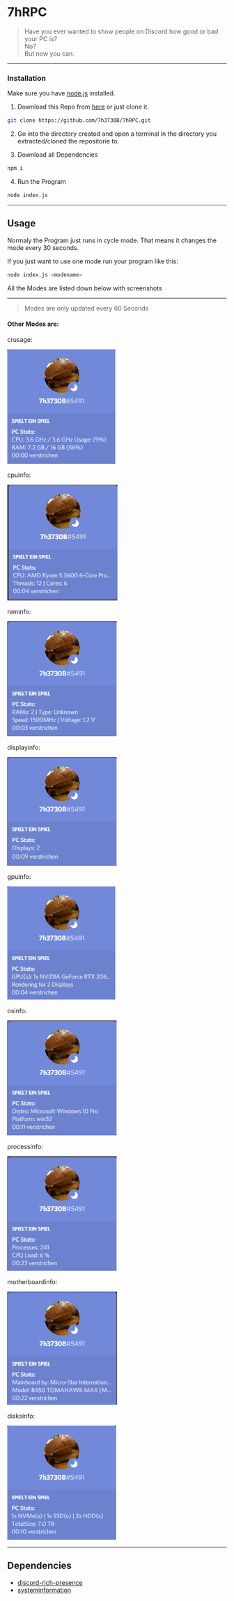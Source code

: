 # 7hRPC
> Have you ever wanted to show people on Discord how good or bad your PC is?  
> No?   
> But now you can.

---
### Installation
Make sure you have [node.js](node.js.org) installed.

1. Download this Repo from [here](https://github.com/7h3730B/7hRPC/releases) or just clone it.
```sh
git clone https://github.com/7h3730B/7hRPC.git
```
2. Go into the directory created and open a terminal in the directory you extracted/cloned the repositorie to.

3. Download all Dependencies
```sh
npm i
```

4. Run the Program
```sh
node index.js
```
--- 
## Usage
Normaly the Program just runs in cycle mode. That means it changes the mode every 30 seconds.

If you just want to use one mode run your program like this:
```sh
node index.js <modename>
```
All the Modes are listed down below with screenshots

---
> Modes are only updated every 60 Seconds
#### Other Modes are:
crusage:

![crusage](/images/crusage.png)

cpuinfo:

![cpuinfo](/images/cpuinfo.png)

raminfo:

![raminfo](/images/raminfo.png)

displayinfo:

![displayinfo](/images/displayinfo.png)

gpuinfo:

![gpuinfo](/images/gpuinfo.png)

osinfo:

![osinfo](/images/osinfo.png)

processinfo:

![processinfo](/images/processinfo.png)

motherboardinfo:

![motherboardinfo](/images/motherboardinfo.png)

disksinfo:

![disksinfo](/images/disksinfo.png)

---
## Dependencies
- [discord-rich-presence](https://www.npmjs.com/package/discord-rich-presence)
- [systeminformation](https://www.npmjs.com/package/systeminformation)
